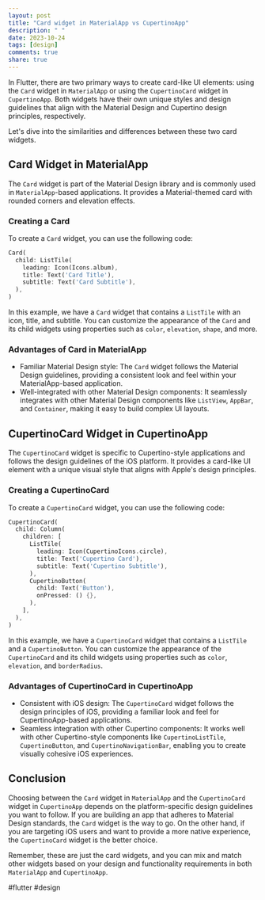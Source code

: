```yaml
---
layout: post
title: "Card widget in MaterialApp vs CupertinoApp"
description: " "
date: 2023-10-24
tags: [design]
comments: true
share: true
---
```


In Flutter, there are two primary ways to create card-like UI elements: using the `Card` widget in `MaterialApp` or using the `CupertinoCard` widget in `CupertinoApp`. Both widgets have their own unique styles and design guidelines that align with the Material Design and Cupertino design principles, respectively. 

Let's dive into the similarities and differences between these two card widgets.

## Card Widget in MaterialApp

The `Card` widget is part of the Material Design library and is commonly used in `MaterialApp`-based applications. It provides a Material-themed card with rounded corners and elevation effects.

### Creating a Card

To create a `Card` widget, you can use the following code:

```dart
Card(
  child: ListTile(
    leading: Icon(Icons.album),
    title: Text('Card Title'),
    subtitle: Text('Card Subtitle'),
  ),
)
```

In this example, we have a `Card` widget that contains a `ListTile` with an icon, title, and subtitle. You can customize the appearance of the `Card` and its child widgets using properties such as `color`, `elevation`, `shape`, and more.

### Advantages of Card in MaterialApp

- Familiar Material Design style: The `Card` widget follows the Material Design guidelines, providing a consistent look and feel within your MaterialApp-based application.
- Well-integrated with other Material Design components: It seamlessly integrates with other Material Design components like `ListView`, `AppBar`, and `Container`, making it easy to build complex UI layouts.

## CupertinoCard Widget in CupertinoApp

The `CupertinoCard` widget is specific to Cupertino-style applications and follows the design guidelines of the iOS platform. It provides a card-like UI element with a unique visual style that aligns with Apple's design principles.

### Creating a CupertinoCard

To create a `CupertinoCard` widget, you can use the following code:

```dart
CupertinoCard(
  child: Column(
    children: [
      ListTile(
        leading: Icon(CupertinoIcons.circle),
        title: Text('Cupertino Card'),
        subtitle: Text('Cupertino Subtitle'),
      ),
      CupertinoButton(
        child: Text('Button'),
        onPressed: () {},
      ),
    ],
  ),
)
```

In this example, we have a `CupertinoCard` widget that contains a `ListTile` and a `CupertinoButton`. You can customize the appearance of the `CupertinoCard` and its child widgets using properties such as `color`, `elevation`, and `borderRadius`.

### Advantages of CupertinoCard in CupertinoApp

- Consistent with iOS design: The `CupertinoCard` widget follows the design principles of iOS, providing a familiar look and feel for CupertinoApp-based applications.
- Seamless integration with other Cupertino components: It works well with other Cupertino-style components like `CupertinoListTile`, `CupertinoButton`, and `CupertinoNavigationBar`, enabling you to create visually cohesive iOS experiences.

## Conclusion

Choosing between the `Card` widget in `MaterialApp` and the `CupertinoCard` widget in `CupertinoApp` depends on the platform-specific design guidelines you want to follow. If you are building an app that adheres to Material Design standards, the `Card` widget is the way to go. On the other hand, if you are targeting iOS users and want to provide a more native experience, the `CupertinoCard` widget is the better choice.

Remember, these are just the card widgets, and you can mix and match other widgets based on your design and functionality requirements in both `MaterialApp` and `CupertinoApp`.

#flutter #design